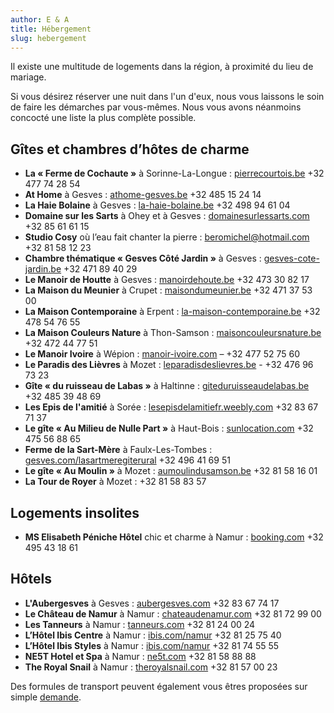 ```yaml
---
author: E & A
title: Hébergement
slug: hebergement
---
```


Il existe une multitude de logements dans la région, à proximité du lieu de mariage.

Si vous désirez réserver une nuit dans l'un d'eux, nous vous laissons le soin de faire les démarches par vous-mêmes. Nous vous avons néanmoins concocté une liste la plus complète possible.

## Gîtes et chambres d’hôtes de charme

- **La « Ferme de Cochaute »** à Sorinne-La-Longue : [pierrecourtois.be](https://www.pierrecourtois.be/) +32 477 74 28 54
- **At Home** à Gesves : [athome-gesves.be](https://www.athome-gesves.be/) +32 485 15 24 14
- **La Haie Bolaine** à Gesves : [la-haie-bolaine.be](https://www.la-haie-bolaine.be/) +32 498 94 61 04
- **Domaine sur les Sarts** à Ohey et à Gesves : [domainesurlessarts.com](https://www.domainesurlessarts.com/) +32 85 61 61 15
- **Studio Cosy** où l’eau fait chanter la pierre : [beromichel@hotmail.com](mailto:beromichel@hotmail.com) +32 81 58 12 23
- **Chambre thématique « Gesves Côté Jardin »** à Gesves : [gesves-cote-jardin.be](http://gesves-cote-jardin.be/) +32 471 89 40 29
- **Le Manoir de Houtte** à Gesves : [manoirdehoute.be](http://www.manoirdehoute.be/) +32 473 30 82 17
- **La Maison du Meunier** à Crupet : [maisondumeunier.be](http://maisondumeunier.be/fr/) +32 471 37 53 00
- **La Maison Contemporaine** à Erpent : [la-maison-contemporaine.be](http://la-maison-contemporaine.be/) +32 478 54 76 55
- **La Maison Couleurs Nature** à Thon-Samson : [maisoncouleursnature.be](https://www.maisoncouleursnature.be/) +32 472 44 77 51
- **Le Manoir Ivoire** à Wépion : [manoir-ivoire.com](http://www.manoir-ivoire.com/pages/12_1.html) – +32 477 52 75 60
- **Le Paradis des Lièvres** à Mozet : [leparadisdeslievres.be](http://www.leparadisdeslievres.be/) - +32 476 96 73 23
- **Gîte « du ruisseau de Labas »** à Haltinne : [giteduruisseaudelabas.be](https://giteduruisseaudelabas.be/) +32 485 39 48 69
- **Les Epis de l'amitié** à Sorée : [lesepisdelamitiefr.weebly.com](https://lesepisdelamitiefr.weebly.com/) +32 83 67 71 37
- **Le gîte « Au Milieu de Nulle Part »** à Haut-Bois : [sunlocation.com](https://www.sunlocation.com/location-vacances/455576) +32 475 56 88 65
- **Ferme de la Sart-Mère** à Faulx-Les-Tombes : [gesves.com/lasartmeregiterural](http://www.gesves.com/lasartmeregiterural/) +32 496 41 69 51
- **Le gîte « Au Moulin »** à Mozet : [aumoulindusamson.be](https://www.aumoulindusamson.be/) +32 81 58 16 01
- **La Tour de Royer** à Mozet : +32 81 58 83 57

## Logements insolites

- **MS Elisabeth Péniche Hôtel** chic et charme à Namur : [booking.com](https://www.booking.com/hotel/be/ms-elisabeth.fr.html?aid=318615;label=New_English_EN_BE_26745746785-SOGiSy5jNpRWL5zs4LKbmAS100753515265%3Apl%3Ata%3Ap1%3Ap2%3Aac%3Aap%3Aneg%3Afi3171352508%3Atidsa-301068673139%3Alp1001314%3Ali%3Adec%3Adm;sid=f206f2b4ae5d71762a91feab4ae90c8d;dest_id=-1965962;dest_type=city;dist=0;group_adults=2;group_children=0;hapos=1;hpos=1;no_rooms=1;req_adults=2;req_children=0;room1=A%2CA;sb_price_type=total;sr_order=popularity;srepoch=1642355321;srpvid=32be7d3b1e250040;type=total;ucfs=1&#hotelTmpl) +32 495 43 18 61

## Hôtels

- **L'Aubergesves** à Gesves : [aubergesves.com](https://aubergesves.com/) +32 83 67 74 17
- **Le Château de Namur** à Namur : [chateaudenamur.com](https://www.chateaudenamur.com/) +32 81 72 99 00
- **Les Tanneurs** à Namur : [tanneurs.com](http://www.tanneurs.com/) +32 81 24 00 24
- **L’Hôtel Ibis Centre** à Namur : [ibis.com/namur](https://all.accor.com/hotel/3151/index.fr.shtml?dateIn=&nights=&compositions=&stayplus=false#origin=ibis) +32 81 25 75 40
- **L’Hôtel Ibis Styles** à Namur : [ibis.com/namur](https://all.accor.com/hotel/B6A4/index.fr.shtml?dateIn=&nights=&compositions=&stayplus=false#origin=ibis) +32 81 74 55 55
- **NE5T Hotel et Spa** à Namur : [ne5t.com](http://ne5t.com/) +32 81 58 88 88
- **The Royal Snail** à Namur : [theroyalsnail.com](http://theroyalsnail.com/) +32 81 57 00 23

Des formules de transport peuvent également vous êtres proposées sur simple [demande](/contact/).